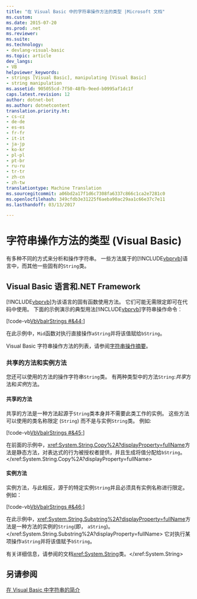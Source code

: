 ```yaml
---
title: "在 Visual Basic 中的字符串操作方法的类型 |Microsoft 文档"
ms.custom: 
ms.date: 2015-07-20
ms.prod: .net
ms.reviewer: 
ms.suite: 
ms.technology:
- devlang-visual-basic
ms.topic: article
dev_langs:
- VB
helpviewer_keywords:
- strings [Visual Basic], manipulating [Visual Basic]
- string manipulation
ms.assetid: 905055cd-7f50-48fb-9eed-b0995af1dc1f
caps.latest.revision: 12
author: dotnet-bot
ms.author: dotnetcontent
translation.priority.ht:
- cs-cz
- de-de
- es-es
- fr-fr
- it-it
- ja-jp
- ko-kr
- pl-pl
- pt-br
- ru-ru
- tr-tr
- zh-cn
- zh-tw
translationtype: Machine Translation
ms.sourcegitcommit: a06bd2a17f1d6c7308fa6337c866c1ca2e7281c0
ms.openlocfilehash: 349cfdb3e31225f6aeba90ac29aa1c66e37c7e11
ms.lasthandoff: 03/13/2017

---
```

# <a name="types-of-string-manipulation-methods-in-visual-basic"></a>字符串操作方法的类型 (Visual Basic)
有多种不同的方式来分析和操作字符串。 一些方法属于的[!INCLUDE[vbprvb](../../../../csharp/programming-guide/concepts/linq/includes/vbprvb_md.md)]语言中，而其他一些固有的`String`类。  
  
## <a name="visual-basic-language-and-the-net-framework"></a>Visual Basic 语言和.NET Framework  
 [!INCLUDE[vbprvb](../../../../csharp/programming-guide/concepts/linq/includes/vbprvb_md.md)]为该语言的固有函数使用方法。 它们可能无需限定即可在代码中使用。 下面的示例演示的典型用法[!INCLUDE[vbprvb](../../../../csharp/programming-guide/concepts/linq/includes/vbprvb_md.md)]字符串操作命令︰  
  
 [!code-vb[VbVbalrStrings #&44;](../../../../visual-basic/language-reference/functions/codesnippet/VisualBasic/types-of-string-manipulation-methods_1.vb)]  
  
 在此示例中，`Mid`函数对执行直接操作`aString`并将该值赋给`bString`。  
  
 Visual Basic 字符串操作方法的列表，请参阅[字符串操作摘要](../../../../visual-basic/language-reference/keywords/string-manipulation-summary.md)。  
  
### <a name="shared-methods-and-instance-methods"></a>共享的方法和实例方法  
 您还可以使用的方法的操作字符串`String`类。 有两种类型中的方法`String`:*共享*方法和*实例*方法。  
  
#### <a name="shared-methods"></a>共享的方法  
 共享的方法是一种方法起源于`String`类本身并不需要此类工作的实例。 这些方法可以使用的类名称限定 (`String`) 而不是与实例`String`类。 例如:   
  
 [!code-vb[VbVbalrStrings #&45;](../../../../visual-basic/language-reference/functions/codesnippet/VisualBasic/types-of-string-manipulation-methods_2.vb)]  
  
 在前面的示例中，<xref:System.String.Copy%2A?displayProperty=fullName>方法是静态方法，对表达式的行为被授权者提供，并且生成将值分配给`bString`。</xref:System.String.Copy%2A?displayProperty=fullName>  
  
#### <a name="instance-methods"></a>实例方法  
 实例方法，与此相反，源于的特定实例`String`并且必须具有实例名称进行限定。 例如：  
  
 [!code-vb[VbVbalrStrings #&46;](../../../../visual-basic/language-reference/functions/codesnippet/VisualBasic/types-of-string-manipulation-methods_3.vb)]  
  
 在此示例中，<xref:System.String.Substring%2A?displayProperty=fullName>方法是一种方法的实例的`String`(即， `aString`)。</xref:System.String.Substring%2A?displayProperty=fullName> 它对执行某项操作`aString`并将该值赋予`bString`。  
  
 有关详细信息，请参阅的文档<xref:System.String>类。</xref:System.String>  
  
## <a name="see-also"></a>另请参阅  
 [在 Visual Basic 中字符串的简介](../../../../visual-basic/programming-guide/language-features/strings/introduction-to-strings.md)
